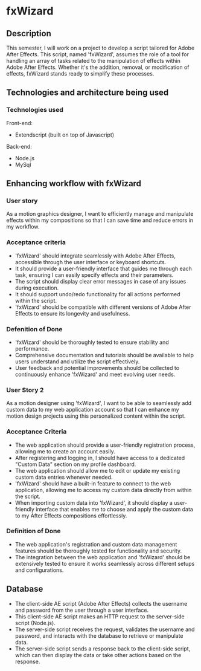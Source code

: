 # fxWizard

## Description

This semester, I will work on a project to develop a script tailored for Adobe After Effects. This script, named 'fxWizard', assumes the role of a tool for handling an array of tasks related to the manipulation of effects within Adobe After Effects. Whether it's the addition, removal, or modification of effects, fxWizard stands ready to simplify these processes.

## Technologies and architecture being used

### Technologies used

Front-end:

- Extendscript (built on top of Javascript)

Back-end:

- Node.js
- MySql

## Enhancing workflow with fxWizard

### User story

As a motion graphics designer, I want to efficiently manage and manipulate effects within my compositions so that I can save time and reduce errors in my workflow.

### Acceptance criteria

- 'fxWizard' should integrate seamlessly with Adobe After Effects, accessible through the user interface or keyboard shortcuts.
- It should provide a user-friendly interface that guides me through each task, ensuring I can easily specify effects and their parameters.
- The script should display clear error messages in case of any issues during execution.
- It should support undo/redo functionality for all actions performed within the script.
- 'fxWizard' should be compatible with different versions of Adobe After Effects to ensure its longevity and usefulness.

### Defenition of Done

- 'fxWizard' should be thoroughly tested to ensure stability and performance.
- Comprehensive documentation and tutorials should be available to help users understand and utilize the script effectively.
- User feedback and potential improvements should be collected to continuously enhance 'fxWizard' and meet evolving user needs.

### User Story 2

As a motion designer using 'fxWizard', I want to be able to seamlessly add custom data to my web application account so that I can enhance my motion design projects using this personalized content within the script.

### Acceptance Criteria

- The web application should provide a user-friendly registration process, allowing me to create an account easily.
- After registering and logging in, I should have access to a dedicated "Custom Data" section on my profile dashboard.
- The web application should allow me to edit or update my existing custom data entries whenever needed.
- 'fxWizard' should have a built-in feature to connect to the web application, allowing me to access my custom data directly from within the script.
- When importing custom data into 'fxWizard', it should display a user-friendly interface that enables me to choose and apply the custom data to my After Effects compositions effortlessly.

### Definition of Done

- The web application's registration and custom data management features should be thoroughly tested for functionality and security.
- The integration between the web application and 'fxWizard' should be extensively tested to ensure it works seamlessly across different setups and configurations.

## Database

- The client-side AE script (Adobe After Effects) collects the username and password from the user through a user interface.
- This client-side AE script makes an HTTP request to the server-side script (Node.js).
- The server-side script receives the request, validates the username and password, and interacts with the database to retrieve or manipulate data.
- The server-side script sends a response back to the client-side script, which can then display the data or take other actions based on the response.

